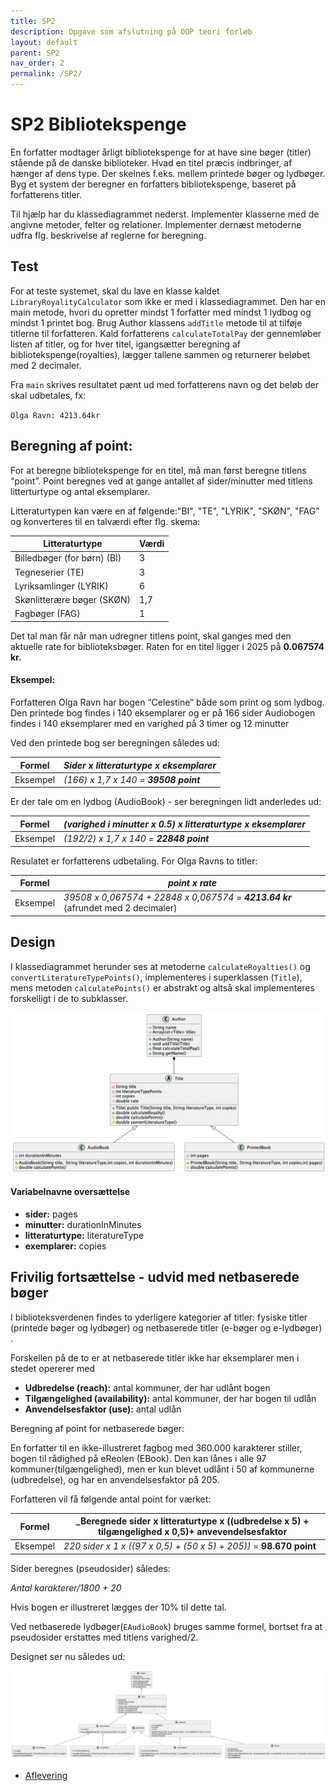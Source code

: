 ```yaml
---
title: SP2
description: Opgave som afslutning på OOP teori forløb
layout: default
parent: SP2
nav_order: 2
permalink: /SP2/
---
```


# SP2 Bibliotekspenge


En forfatter modtager årligt bibliotekspenge for at have sine bøger (titler) stående på de danske biblioteker. Hvad en titel præcis indbringer, af hænger af dens type.
Der skelnes f.eks. mellem printede bøger og lydbøger. Byg et system der beregner en forfatters bibliotekspenge, baseret på forfatterens titler.

Til hjælp har du klassediagrammet nederst. Implementer klasserne med de angivne metoder, felter og relationer. 
Implementer dernæst metoderne udfra flg. beskrivelse af reglerne for beregning.

## Test
For at teste systemet, skal du lave en klasse kaldet `LibraryRoyalityCalculator` som ikke er med i klassediagrammet. 
Den har en main metode, hvori du opretter mindst 1 forfatter med mindst 1 lydbog og mindst 1 printet bog.
Brug Author klassens `addTitle` metode til at tilføje titlerne til forfatteren. 
Kald forfatterens `calculateTotalPay` der gennemløber listen af titler, og for hver titel, igangsætter beregning af bibliotekspenge(royalties), lægger tallene sammen og returnerer beløbet med 2 decimaler.

Fra `main` skrives resultatet pænt ud med forfatterens navn og det beløb der skal udbetales, fx:

`Olga Ravn: 4213.64kr`

## Beregning af point:
For at beregne bibliotekspenge for en titel, må man først beregne titlens “point”.
Point beregnes ved at gange antallet af sider/minutter med titlens litterturtype og antal eksemplarer.

Litteraturtypen kan være en af følgende:"BI", "TE", "LYRIK", "SKØN", "FAG" og konverteres til en talværdi efter flg. skema:

|Litteraturtype | Værdi|
|---|---|
|Billedbøger (for børn) (BI)	| 3|
|Tegneserier (TE) | 	3|
|Lyriksamlinger (LYRIK) | 	6|
|Skønlitterære bøger  (SKØN) | 	1,7|
|Fagbøger (FAG) | 	1|

Det tal man får når man udregner titlens point, skal ganges med den aktuelle rate for biblioteksbøger.
Raten for en titel ligger i 2025 på **0.067574 kr.**



#### Eksempel:
Forfatteren Olga Ravn har bogen “Celestine” både som print og som lydbog.
Den printede bog findes i 140 eksemplarer og er på 166 sider
Audiobogen findes i 140 eksemplarer med en varighed på 3 timer og 12 minutter

Ved den printede bog ser beregningen således ud:

|Formel | _Sider x  litteraturtype x eksemplarer_  |
|--- |------------------------------------------|
|Eksempel | _(166)  x 1,7  x 140  = **39508 point**_ |

Er der tale om en lydbog (AudioBook) -  ser beregningen lidt anderledes ud:

| Formel | _(varighed i minutter x 0.5) x litteraturtype x eksemplarer_ |
|---|--------------------------------------------------------------|
| Eksempel | _(192/2)  x  1,7  x  140  = **22848 point**_                 |

Resulatet er forfatterens udbetaling. For Olga Ravns to titler:


| Formel   | _point x rate_                                                                    |
|----------|-----------------------------------------------------------------------------------|
| Eksempel | _39508 x 0,067574 + 22848 x 0,067574 = **4213.64 kr**_ (afrundet med 2 decimaler) |



## Design
I klassediagrammet herunder ses at metoderne  `calculateRoyalties()` og `convertLiteratureTypePoints()`, 
implementeres i superklassen (`Title`), mens metoden `calculatePoints()` er abstrakt og altså skal implementeres forskelligt i de to subklasser.

![image](assets/LibraryRoyalties_easy.png)


#### Variabelnavne oversættelse
 - **sider:** pages
 - **minutter:** durationInMinutes
 - **litteraturtype:** literatureType
 - **exemplarer:** copies



## Frivilig fortsættelse - udvid med netbaserede bøger

I biblioteksverdenen findes to yderligere kategorier af titler: fysiske titler (printede bøger og lydbøger) og netbaserede titler (e-bøger og e-lydbøger) .

Forskellen på de to er at netbaserede titler ikke har eksemplarer men i stedet opererer med

 - **Udbredelse (reach):**               antal kommuner, der har udlånt bogen
 - **Tilgængelighed (availability):** antal kommuner, der har bogen til udlån
 - **Anvendelsesfaktor (use):**      antal udlån

Beregning af point for netbaserede bøger:

En forfatter til en ikke-illustreret fagbog med 360.000 karakterer stiller, bogen til rådighed på eReolen (EBook). 
Den kan lånes i alle 97 kommuner(tilgængelighed), men er kun blevet udlånt i 50 af kommunerne (udbredelse), og har en anvendelsesfaktor på 205.

Forfatteren vil få følgende antal point for værket:

| Formel | _Beregnede sider x litteraturtype x ((udbredelse x 5) + tilgængelighed x 0,5)+ anvevendelsesfaktor |
| ---| --- |
| Eksempel | _220 sider x 1 x ((97  x 0,5) + (50 x 5) + 205))_ = **98.670 point** |

Sider beregnes (pseudosider) således: 

_Antal karakterer/1800 + 20_ 

Hvis bogen er illustreret lægges der 10% til dette tal.

Ved netbaserede lydbøger(`EAudioBook`) bruges samme formel, bortset fra at pseudosider erstattes med titlens varighed/2.

Designet ser nu således ud:



![image](assets/LibraryRoyalties_hard.png)



- [Aflevering](https://cphbusiness.mrooms.net/mod/assign/view.php?id=766002)